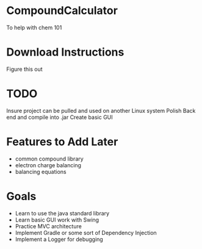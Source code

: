 # CompoundCalculator
To help with chem 101

# Download Instructions
Figure this out

# TODO
Insure project can be pulled and used on another Linux system
Polish Back end and compile into .jar
Create basic GUI

# Features to Add Later
- common compound library
- electron charge balancing
- balancing equations


# Goals
- Learn to use the java standard library
- Learn basic GUI work with Swing
- Practice MVC architecture
- Implement Gradle or some sort of Dependency Injection
- Implement a Logger for debugging



